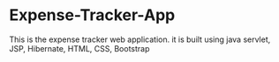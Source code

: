 # Expense-Tracker-App
This is the expense tracker web application. it is built using java servlet, JSP, Hibernate, HTML, CSS, Bootstrap
